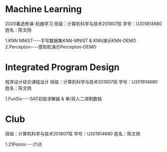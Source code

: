 # Machine Learning
2020春选修课-机器学习
班级：计算机科学与技术201807班
学号：U201814680
姓名：陈文扬

1.KNN MNIST----手写数据集KNN-MNIST & KNN演示KNN-DEMO
2.Percepton----感知机演示Percepton-DEMO

# Integrated Program Design
程序设计综合课程设计
班级：计算机科学与技术201807班
学号：U201814680
姓名：陈文扬

1.FunSix----SAT初级求解器 & 单/双人二进制数独

# Club
班级：计算机科学与技术201807班
学号：U201814680
姓名：陈文扬

1.21Points----21点
